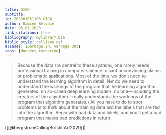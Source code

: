 ```yaml
---
title: GIGO
subtitle:
id: 202301051103_GIGO
author: Damien Belvèze
date: 05-01-2023
link_citations: true
bibliography: mylibrary.bib
biblio_style: csl\ieee.csl
aliases: [Garbage In, Garbage Out]
tags: [données_recherche]
---
```


>Because the data are central to these systems, one rarely needs professional training in computer science to spot unconvincing claims or problematic applications. Most of the time, we don’t need to understand the learning algorithm in detail. Nor do we need to understand the workings of the program that the learning algorithm generates. (In so-called deep learning models, no one—including the creators of the algorithm—really understands the workings of the program that algorithm generates.) All you have to do to spot problems is to think about the training data and the labels that are fed into the algorithm. Begin with bad data and labels, and you’ll get a bad program that makes bad predictions in return.

([[@bergstromCallingBullshitArt2020]])





